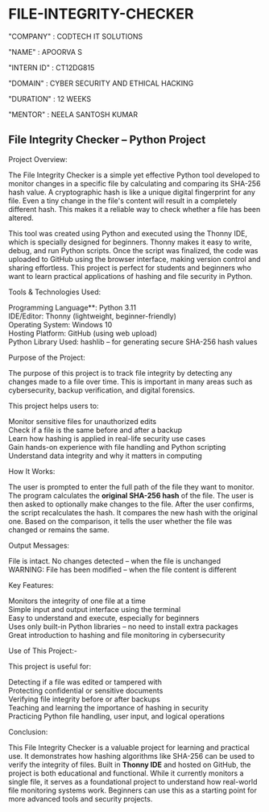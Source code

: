 # FILE-INTEGRITY-CHECKER

"COMPANY" : CODTECH IT SOLUTIONS

"NAME" : APOORVA S

"INTERN ID" : CT12DG815

"DOMAIN" : CYBER SECURITY AND ETHICAL HACKING 

"DURATION" : 12 WEEKS

"MENTOR" : NEELA SANTOSH KUMAR 

## File Integrity Checker – Python Project

Project Overview:

The File Integrity Checker is a simple yet effective Python tool developed to monitor changes in a specific file by calculating and comparing its SHA-256 hash value. A cryptographic hash is like a unique digital fingerprint for any file. Even a tiny change in the file's content will result in a completely different hash. This makes it a reliable way to check whether a file has been altered.

This tool was created using Python and executed using the Thonny IDE, which is specially designed for beginners. Thonny makes it easy to write, debug, and run Python scripts. Once the script was finalized, the code was uploaded to GitHub using the browser interface, making version control and sharing effortless. This project is perfect for students and beginners who want to learn practical applications of hashing and file security in Python.

Tools & Technologies Used:

Programming Language**: Python 3.11  
IDE/Editor: Thonny (lightweight, beginner-friendly)  
Operating System: Windows 10  
Hosting Platform: GitHub (using web upload)  
Python Library Used:
hashlib – for generating secure SHA-256 hash values  

Purpose of the Project:

The purpose of this project is to track file integrity by detecting any changes made to a file over time. This is important in many areas such as cybersecurity, backup verification, and digital forensics.

This project helps users to:

Monitor sensitive files for unauthorized edits  
Check if a file is the same before and after a backup  
Learn how hashing is applied in real-life security use cases  
Gain hands-on experience with file handling and Python scripting  
Understand data integrity and why it matters in computing

How It Works:

The user is prompted to enter the full path of the file they want to monitor.
The program calculates the **original SHA-256 hash** of the file.
The user is then asked to optionally make changes to the file.
After the user confirms, the script recalculates the hash.
It compares the new hash with the original one.
Based on the comparison, it tells the user whether the file was changed or remains the same.

Output Messages:

File is intact. No changes detected – when the file is unchanged  
WARNING: File has been modified – when the file content is different

Key Features:

Monitors the integrity of one file at a time  
Simple input and output interface using the terminal  
Easy to understand and execute, especially for beginners  
Uses only built-in Python libraries – no need to install extra packages  
Great introduction to hashing and file monitoring in cybersecurity

Use of This Project:-

This project is useful for:

Detecting if a file was edited or tampered with  
Protecting confidential or sensitive documents  
Verifying file integrity before or after backups  
Teaching and learning the importance of hashing in security  
Practicing Python file handling, user input, and logical operations

Conclusion:

This File Integrity Checker is a valuable project for learning and practical use. It demonstrates how hashing algorithms like SHA-256 can be used to verify the integrity of files. Built in **Thonny IDE** and hosted on GitHub, the project is both educational and functional. While it currently monitors a single file, it serves as a foundational project to understand how real-world file monitoring systems work. Beginners can use this as a starting point for more advanced tools and security projects.
